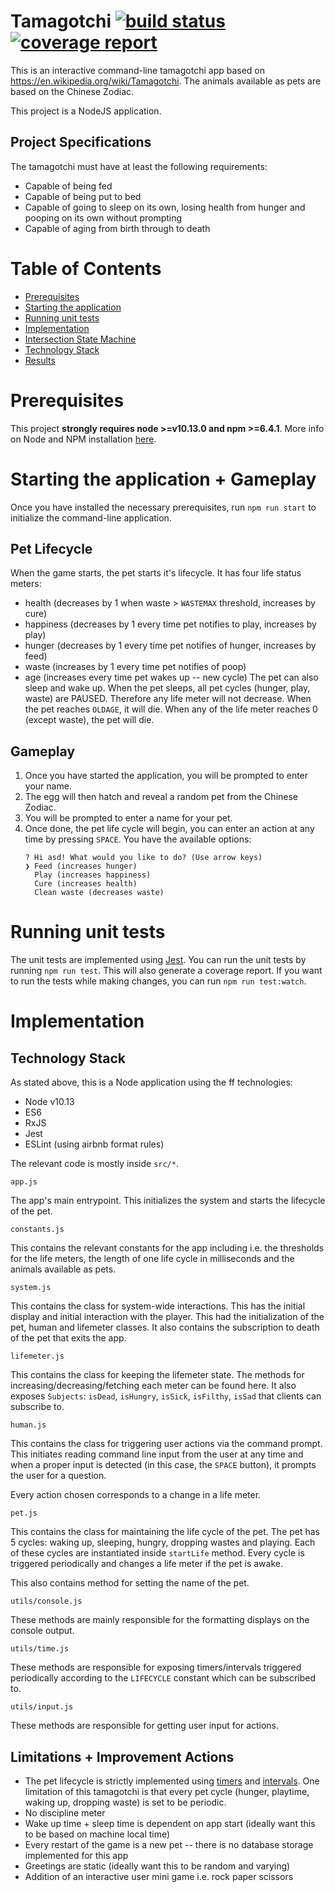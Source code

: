 # Tamagotchi [![build status](https://gitlab.com/nesiri/trafficlights/badges/master/build.svg)](https://gitlab.com/nesiri/trafficlights/commits/master) [![coverage report](https://gitlab.com/nesiri/trafficlights/badges/master/coverage.svg)](https://gitlab.com/nesiri/trafficlights/commits/master)

This is an interactive command-line tamagotchi app based on https://en.wikipedia.org/wiki/Tamagotchi. The animals available as pets are based on the Chinese Zodiac.

This project is a NodeJS application.

## Project Specifications

The tamagotchi must have at least the following requirements:

* Capable of being fed
* Capable of being put to bed
* Capable of going to sleep on its own, losing health from hunger and pooping on its own without prompting
* Capable of aging from birth through to death

# Table of Contents

- [Prerequisites](#prerequisites)
- [Starting the application](#starting-the-application)
- [Running unit tests](#running-unit-tests)
- [Implementation](#implementation)
- [Intersection State Machine](#intersection-state-machine)
- [Technology Stack](#technology-stack)
- [Results](#results)

# Prerequisites

This project **strongly requires node >=v10.13.0 and npm >=6.4.1**. More info on Node and NPM installation [here](https://docs.npmjs.com/getting-started/installing-node).

# Starting the application + Gameplay

Once you have installed the necessary prerequisites, run `npm run start` to initialize the command-line application.

## Pet Lifecycle
When the game starts, the pet starts it's lifecycle. It has four life status meters:
 - health (decreases by 1 when waste > `WASTEMAX` threshold, increases by cure)
 - happiness (decreases by 1 every time pet notifies to play, increases by play)
 - hunger (decreases by 1 every time pet notifies of hunger, increases by feed)
 - waste (increases by 1 every time pet notifies of poop)
 - age (increases every time pet wakes up -- new cycle)
The pet can also sleep and wake up. When the pet sleeps, all pet cycles (hunger, play, waste) are PAUSED. Therefore any life meter will not decrease. When the pet reaches `OLDAGE`, it will die. When any of the life meter reaches 0 (except waste), the pet will die.

## Gameplay
1. Once you have started the application, you will be prompted to enter your name.
2. The egg will then hatch and reveal a random pet from the Chinese Zodiac.
3. You will be prompted to enter a name for your pet.
4. Once done, the pet life cycle will begin, you can enter an action at any time by pressing `SPACE`. You have the available options:
    ```
    ? Hi asd! What would you like to do? (Use arrow keys)
    ❯ Feed (increases hunger)
      Play (increases happiness)
      Cure (increases health)
      Clean waste (decreases waste)
    ```

# Running unit tests

The unit tests are implemented using [Jest](https://jestjs.io/). You can run the unit tests by running `npm run test`. This will also generate a coverage report. If you want to run the tests while making changes, you can run `npm run test:watch`.

# Implementation

## Technology Stack

As stated above, this is a Node application using the ff technologies:
 - Node v10.13
 - ES6
 - RxJS
 - Jest
 - ESLint (using airbnb format rules)

The relevant code is mostly inside `src/*`.

`app.js`

The app's main entrypoint. This initializes the system and starts the lifecycle of the pet.

`constants.js`

This contains the relevant constants for the app including i.e. the thresholds for the life meters, the length of one life cycle in milliseconds and the animals available as pets.

`system.js`

This contains the class for system-wide interactions. This has the initial display and initial interaction with the player. This had the initialization of the pet, human and lifemeter classes. It also contains the subscription to death of the pet that exits the app.

`lifemeter.js`

This contains the class for keeping the lifemeter state. The methods for increasing/decreasing/fetching each meter can be found here. It also exposes `Subjects`: `isDead`, `isHungry`, `isSick`, `isFilthy`, `isSad` that clients can subscribe to.

`human.js`

This contains the class for triggering user actions via the command prompt. This initiates reading command line input from the user at any time and when a proper input is detected (in this case, the `SPACE` button), it prompts the user for a question.

Every action chosen corresponds to a change in a life meter.

`pet.js`

This contains the class for maintaining the life cycle of the pet. The pet has 5 cycles: waking up, sleeping, hungry, dropping wastes and playing. Each of these cycles are instantiated inside `startLife` method. Every cycle is triggered periodically and changes a life meter if the pet is awake.

This also contains method for setting the name of the pet.

`utils/console.js`

These methods are mainly responsible for the formatting displays on the console output.

`utils/time.js`

These methods are responsible for exposing timers/intervals triggered periodically according to the `LIFECYCLE` constant which can be subscribed to.

`utils/input.js`

These methods are responsible for getting user input for actions.

## Limitations + Improvement Actions
* The pet lifecycle is strictly implemented using [timers](https://rxjs-dev.firebaseapp.com/api/index/function/timer) and [intervals](https://rxjs-dev.firebaseapp.com/api/index/function/interval). One limitation of this tamagotchi is that every pet cycle (hunger, playtime, waking up, dropping waste) is set to be periodic.
* No discipline meter
* Wake up time + sleep time is dependent on app start (ideally want this to be based on machine local time)
* Every restart of the game is a new pet -- there is no database storage implemented for this app
* Greetings are static (ideally want this to be random and varying)
* Addition of an interactive user mini game i.e. rock paper scissors

